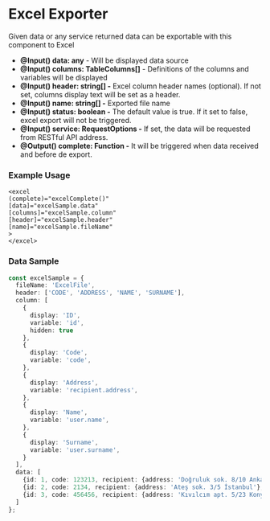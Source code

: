 # Excel Exporter

Given data or any service returned data can be exportable with this component to Excel

- **@Input() data: any** - Will be displayed data source
- **@Input() columns:  TableColumns[]** - Definitions of the columns and variables will be displayed
- **@Input() header: string[] -** Excel column header names (optional). If not set, columns display text will be set as a header.
- **@Input() name: string[] -** Exported file name
- **@Input() status: boolean -** The default value is true. If it set to false, excel export will not be triggered.
- **@Input() service: RequestOptions -** If set, the data will be requested from RESTful API address.
- **@Output() complete: Function -** It will be triggered when data received and before de export.

### Example Usage
````angular2html
<excel
(complete)="excelComplete()"
[data]="excelSample.data"
[columns]="excelSample.column"
[header]="excelSample.header"
[name]="excelSample.fileName"
>
</excel>
````
### Data Sample
````typescript
const excelSample = {
  fileName: 'ExcelFile',
  header: ['CODE', 'ADDRESS', 'NAME', 'SURNAME'],
  column: [
    {
      display: 'ID',
      variable: 'id',
      hidden: true
    },
    {
      display: 'Code',
      variable: 'code',
    },
    {
      display: 'Address',
      variable: 'recipient.address',
    },
    {
      display: 'Name',
      variable: 'user.name',
    },
    {
      display: 'Surname',
      variable: 'user.surname',
    }
  ],
  data: [
    {id: 1, code: 123213, recipient: {address: 'Doğruluk sok. 8/10 Ankara'}, user: {name: 'Serkan', surname: 'Konakcı'}},
    {id: 2, code: 2134, recipient: {address: 'Ateş sok. 3/5 İstanbul'}, user: {name: 'Seda', surname: 'Sayan'}},
    {id: 3, code: 456456, recipient: {address: 'Kıvılcım apt. 5/23 Konya'}, user: {name: 'Banu', surname: 'Alkan'}},
  ]
};
````
